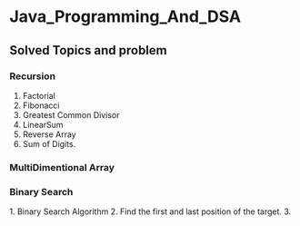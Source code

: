 # Java_Programming_And_DSA

<h2>Solved Topics and problem</h2>

  <h3>Recursion</h3>

1. Factorial
2. Fibonacci
3. Greatest Common Divisor
4. LinearSum
5. Reverse Array
6. Sum of Digits.

  <h3>MultiDimentional Array</h3>

  <h3>Binary Search</h3>
  1. Binary Search Algorithm
  2. Find the first and last position of the target.
  3. 


